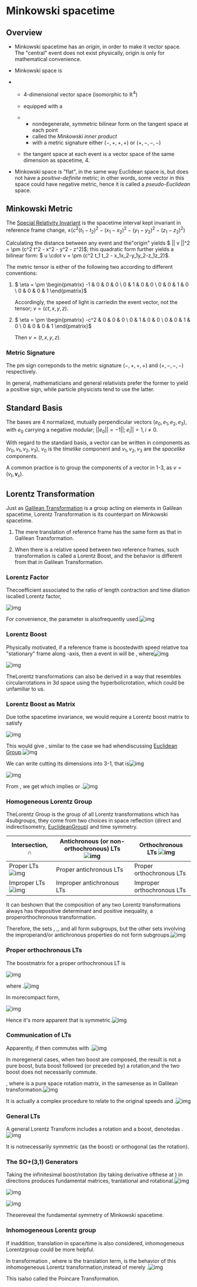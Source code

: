 # Minkowski spacetime

 

## Overview

 

- Minkowski spacetime has an *origin*, in order to make it vector space. The "central" event does not exist physically, origin is only for mathematical convenience.


- Minkowski space is 

- - 4-dimensional vector space (isomorphic to $\mathbb{R}^4$) 

  - equipped with a 

  - - nondegenerate, symmetric bilinear form on the tangent space at each point
    - called the *Minkowski inner product*
    - with a metric signature either $(−,+,+,+)$ or $(+,−,−,−)$

  - the tangent space at each event is a vector space of the same dimension as spacetime, $4$.


- Minkowski space is "flat", in the same way Euclidean space is, but does not have a *positive-definite* metric; in other words, some vector in this space could have negative metric, hence it is called a *pseudo-Euclidean* space. 



## Minkowski Metric

The [Special Relativity Invariant]() is the spacetime interval kept invariant in reference frame change, $\pm \left( c^2 (t_1-t_2)^2 - (x_1-x_2)^2 - (y_1-y_2)^2 - (z_1-z_2)^2 \right)$

Calculating the distance between any event and the"origin" yields $ || v ||^2 = \pm (c^2 t^2 - x^2 - y^2 - z^2)$; this quadratic form further yields a bilinear form: $ u \cdot v = \pm (c^2 t_1 t_2 - x_1x_2-y_1y_2-z_1z_2)$. 

The metric tensor is either of the following two according to different conventions:

1. $ \eta = \pm \begin{pmatrix} -1 & 0 & 0 & 0 \\ 0 & 1 & 0 & 0 \\ 0 & 0 & 1 & 0 \\ 0 & 0 & 0 & 1 \end{pmatrix}$

   Accordingly, the speed of light is carriedin the event vector, not the tensor; $v = (ct, x, y, z)$. 

2. $ \eta = \pm \begin{pmatrix} -c^2 & 0 & 0 & 0 \\ 0 & 1 & 0 & 0 \\ 0 & 0 & 1 & 0 \\ 0 & 0 & 0 & 1 \end{pmatrix}$

   Then $v=(t,x,y,z)$. 

### Metric Signature

The pm sign correponds to the metric signature $(-,+,+,+)$ and $(+,-,-,-)$ respectively. 

In general, mathematicians and general relativists prefer the former to yield a positive sign, while particle physicists tend to use the latter. 

## Standard Basis

The bases are 4 normalized, mutually perpendicular vectors $(e_0,e_1,e_2,e_3)$, with $e_0$ carrying a negative modular; $||e_0||=-1||;e_i||=1, i\neq 0$. 

With regard to the standard basis, a vector can be written in components as $(v_0,v_1,v_2,v_3)$, $v_0$ is the *timelike* component and $v_1,v_2,v_3$ are the *spacelike* components. 

A common practice is to group the components of a vector in 1-3, as $v=(v_t,\boldsymbol{v}_s)$.  

## Lorentz Transformation

Just as [Galilean Transformation](onenote:#Newtonian%20Mechanics&section-id={01DC8783-DCD3-4A17-8B7E-F58C81978E01}&page-id={D0E228A9-D12E-447D-8547-28E5BF5B352C}&object-id={9F3381EE-917B-0CE1-1C02-FD859A886A30}&79&base-path=https://d.docs.live.net/3777c38dfdd80854/Documents/yifan's%20Notebook/Quick%20Notes.one) is a group acting on elements in Galilean spacetime, Lorentz Transformation is its counterpart on Minkowski spacetime. 

1. The mere translation of reference frame has the same form as that in Galilean     Transformation.

 

1. When there     is a relative speed between two reference frames, such transformation is     called a Lorentz Boost, and the behavior is different from that in Galilean     Transformation.

 

### Lorentz Factor

Thecoefficient associated to the ratio of length contraction and time dilation iscalled Lorentz factor, 

![img](file:///C:/Users/yifan/AppData/Local/Temp/msohtmlclip1/01/clip_image013.png)

 

For convenience, the parameter  is alsofrequently used.![img](file:///C:/Users/yifan/AppData/Local/Temp/msohtmlclip1/01/clip_image014.png)

 

### Lorentz Boost

Physically motivated, if a reference frame  is boostedwith speed  relative toa "stationary" frame  along -axis, then a event  in  will be , where![img](file:///C:/Users/yifan/AppData/Local/Temp/msohtmlclip1/01/clip_image015.png)

![img](file:///C:/Users/yifan/AppData/Local/Temp/msohtmlclip1/01/clip_image016.png)

 

TheLorentz transformations can also be derived in a way that resembles circularrotations in 3d space using the hyperbolicrotation, which could be unfamiliar to us.

 

### Lorentz Boost as Matrix

Due tothe spacetime invariance, we would require a Lorentz boost matrix to satisfy

![img](file:///C:/Users/yifan/AppData/Local/Temp/msohtmlclip1/01/clip_image017.png)

 

This would give , similar to the case we had whendiscussing [Euclidean Group](onenote:#Newtonian%20Mechanics&section-id={01DC8783-DCD3-4A17-8B7E-F58C81978E01}&page-id={D0E228A9-D12E-447D-8547-28E5BF5B352C}&object-id={9F3381EE-917B-0CE1-1C02-FD859A886A30}&5B&base-path=https://d.docs.live.net/3777c38dfdd80854/Documents/yifan's%20Notebook/Quick%20Notes.one).![img](file:///C:/Users/yifan/AppData/Local/Temp/msohtmlclip1/01/clip_image018.png)

 

We can write  cutting its dimensions into 3-1, that is![img](file:///C:/Users/yifan/AppData/Local/Temp/msohtmlclip1/01/clip_image019.png)

![img](file:///C:/Users/yifan/AppData/Local/Temp/msohtmlclip1/01/clip_image020.png)

 

From , we get  which implies  or .![img](file:///C:/Users/yifan/AppData/Local/Temp/msohtmlclip1/01/clip_image021.png)

###  

### Homogeneous Lorentz Group

TheLorentz Group is the group of all Lorentz transformations which has 4subgroups, they come from two choices in space reflection (direct and indirectisometry, [EuclideanGroup](onenote:#Newtonian%20Mechanics&section-id={01DC8783-DCD3-4A17-8B7E-F58C81978E01}&page-id={D0E228A9-D12E-447D-8547-28E5BF5B352C}&object-id={9F3381EE-917B-0CE1-1C02-FD859A886A30}&5B&base-path=https://d.docs.live.net/3777c38dfdd80854/Documents/yifan's%20Notebook/Quick%20Notes.one)) and time symmetry.

 

| Intersection, ∩                          | Antichronous (or  non-orthochronous) LTs  ![img](file:///C:/Users/yifan/AppData/Local/Temp/msohtmlclip1/01/clip_image022.png) | Orthochronous LTs  ![img](file:///C:/Users/yifan/AppData/Local/Temp/msohtmlclip1/01/clip_image023.png) |
| ---------------------------------------- | ---------------------------------------- | ---------------------------------------- |
| Proper LTs  ![img](file:///C:/Users/yifan/AppData/Local/Temp/msohtmlclip1/01/clip_image024.png) | Proper antichronous LTs                  | Proper orthochronous LTs                 |
| Improper LTs  ![img](file:///C:/Users/yifan/AppData/Local/Temp/msohtmlclip1/01/clip_image025.png) | Improper antichronous LTs                | Improper orthochronous LTs               |

 

It can beshown that the composition of any two Lorentz transformations always has thepositive determinant and positive inequality, a properorthochronous transformation.

 

Therefore, the sets , ,, and all form subgroups, but the other sets involving the improperand/or antichronous properties do not form subgroups.![img](file:///C:/Users/yifan/AppData/Local/Temp/msohtmlclip1/01/clip_image026.png)

 

### Proper orthochronous LTs

The boostmatrix for a proper orthochronous LT is 

![img](file:///C:/Users/yifan/AppData/Local/Temp/msohtmlclip1/01/clip_image027.png)

where .![img](file:///C:/Users/yifan/AppData/Local/Temp/msohtmlclip1/01/clip_image028.png)

 

In morecompact form, 

![img](file:///C:/Users/yifan/AppData/Local/Temp/msohtmlclip1/01/clip_image029.png)

 

Hence it's more apparent that  is symmetric.![img](file:///C:/Users/yifan/AppData/Local/Temp/msohtmlclip1/01/clip_image030.png)

 

### Communication of LTs

Apparently, if  then  commutes with .![img](file:///C:/Users/yifan/AppData/Local/Temp/msohtmlclip1/01/clip_image031.png)

 

In moregeneral cases, when two boost are composed, the result is not a pure boost, buta boost followed (or preceded by) a rotation,and the two boost does not necessarily commute.

 

, where  is a pure space rotation matrix, in the samesense as in Galilean transformation.![img](file:///C:/Users/yifan/AppData/Local/Temp/msohtmlclip1/01/clip_image032.png)

 

It is actually a complex procedure to relate  to the original speeds  and .![img](file:///C:/Users/yifan/AppData/Local/Temp/msohtmlclip1/01/clip_image033.png)

 

### General LTs

A general Lorentz Transform includes a rotation and a boost, denotedas . ![img](file:///C:/Users/yifan/AppData/Local/Temp/msohtmlclip1/01/clip_image034.png)

 

It is notnecessarily symmetric (as the boost) or orthogonal (as the rotation).

 

### The SO+(3,1) Generators

Taking the infinitesimal boost/rotation (by taking derivative ofthese at ) in  directions produces  fundamental matrices,  tranlational and  rotational.![img](file:///C:/Users/yifan/AppData/Local/Temp/msohtmlclip1/01/clip_image035.png)

 

![img](file:///C:/Users/yifan/AppData/Local/Temp/msohtmlclip1/01/clip_image036.png)

![img](file:///C:/Users/yifan/AppData/Local/Temp/msohtmlclip1/01/clip_image037.png)

 

Thesereveal the fundamental symmetry of Minkowski spacetime.

 

### Inhomogeneous Lorentz group

If inaddition, translation in space/time is also considered, inhomogeneous Lorentzgroup could be more helpful.

 

In transformation , where  is the translation term,  is the behavior of this inhomogeneous Lorentz transformation,instead of merely .![img](file:///C:/Users/yifan/AppData/Local/Temp/msohtmlclip1/01/clip_image038.png)

 

This isalso called the Poincare Transformation.